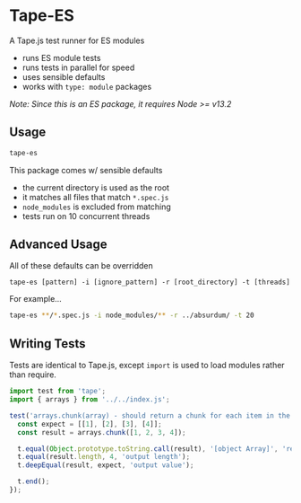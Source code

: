 # Tape-ES

A Tape.js test runner for ES modules

- runs ES module tests
- runs tests in parallel for speed
- uses sensible defaults
- works with `type: module` packages

*Note: Since this is an ES package, it requires Node >= v13.2*

## Usage

```sh
tape-es
```

This package comes w/ sensible defaults

- the current directory is used as the root
- it matches all files that match `*.spec.js`
- `node_modules` is excluded from matching
- tests run on 10 concurrent threads

## Advanced Usage

All of these defaults can be overridden

`tape-es [pattern] -i [ignore_pattern] -r [root_directory] -t [threads]`

For example...

```sh
tape-es **/*.spec.js -i node_modules/** -r ../absurdum/ -t 20
```

## Writing Tests

Tests are identical to Tape.js, except `import` is used to load modules rather than require.

```javascript
import test from 'tape';
import { arrays } from '../../index.js';

test('arrays.chunk(array) - should return a chunk for each item in the array', t => {
  const expect = [[1], [2], [3], [4]];
  const result = arrays.chunk([1, 2, 3, 4]);

  t.equal(Object.prototype.toString.call(result), '[object Array]', 'return type');
  t.equal(result.length, 4, 'output length');
  t.deepEqual(result, expect, 'output value');

  t.end();
});
```